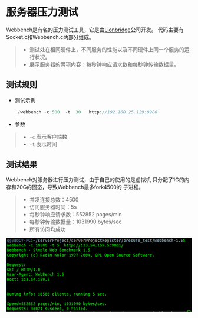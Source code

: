 

服务器压力测试
===============
Webbench是有名的压力测试工具，它是由[Lionbridge](http://www.lionbridge.com)公司开发。
代码主要有Socket.c和Webbench.c两部分组成。

> * 测试处在相同硬件上，不同服务的性能以及不同硬件上同一个服务的运行状况。
> * 展示服务器的两项内容：每秒钟响应请求数和每秒钟传输数据量。




测试规则
------------
* 测试示例

    ```C++
	./webbench -c 500  -t  30   http://192.168.25.129:8988
    ```
* 参数

> * `-c` 表示客户端数
> * `-t` 表示时间


测试结果
---------
Webbench对服务器进行压力测试，由于自己的使用的是虚拟机
只分配了1G的内存和20G的固态，导致Webbench最多fork4500的
子进程。
> * 并发连接总数：4500
> * 访问服务器时间：5s
> * 每秒钟响应请求数：552852 pages/min
> * 每秒钟传输数据量：1031990 bytes/sec
> * 所有访问均成功

<div align=center><img src="https://github.com/twomonkeyclub/TinyWebServer/blob/master/root/testresult.png" height="201"/> </div>
